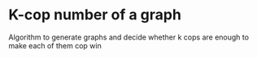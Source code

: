 # K-cop number of a graph
 
Algorithm to generate graphs and decide whether k cops are enough to make each of them cop win
